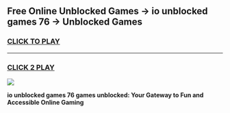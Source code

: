 
## Free Online Unblocked Games → io unblocked games 76 → Unblocked Games
<h3>
<a href="https://premium.freeplayer.one?title=io_unblocked_games_76&ref=21F">CLICK TO PLAY</a></h3>
<hr>

<h3>
<a href="https://premium.freeplayer.one?title=io_unblocked_games_76&ref=21F">CLICK 2 PLAY</a>
  
</h3>

<a href="https://premium.freeplayer.one?title=io_unblocked_games_76&ref=21F/"><img src="https://clearcache.store/games.png"></a>


**io unblocked games 76 games unblocked: Your Gateway to Fun and Accessible Online Gaming**
